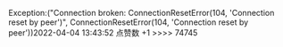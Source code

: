 Exception:("Connection broken: ConnectionResetError(104, 'Connection reset by peer')", ConnectionResetError(104, 'Connection reset by peer'))2022-04-04  13:43:52   点赞数 +1 >>>> 74745
